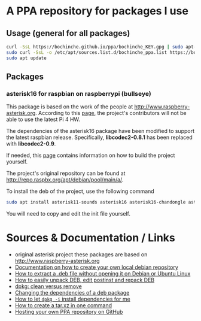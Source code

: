 # A PPA repository for packages I use

## Usage (general for all packages)
```bash
curl -SsL https://bochinche.github.io/ppa/bochinche_KEY.gpg | sudo apt-key add -
sudo curl -SsL -o /etc/apt/sources.list.d/bochinche_ppa.list https://bochinche.github.io/ppa/bochinche_list_file.list
sudo apt update
```

## Packages
### asterisk16 for raspbian on raspberrypi (bullseye)
This package is based on the work of the people at http://www.raspberry-asterisk.org. According to this [page](http://www.raspberry-asterisk.org/downloads/), the project's contributors will not be able to use the latest Pi 4 HW. 

The dependencies of the asterisk16 package have been modified to support the latest raspbian release. Specifically, **libcodec2-0.8.1** has been replaced with **libcodec2-0.9**.

If needed, this [page](https://www.dslreports.com/forum/r30661088-PBX-FreePBX-for-the-Raspberry-Pi) contains information on how to build the project yourself. 

The project's original repository can be found at http://repo.raspbx.org/apt/debian/pool/main/a/. 

To install the deb of the project, use the following command
```bash
sudo apt install asterisk11-sounds asterisk16 asterisk16-chandongle asterisk16-codecg729 
```
You will need to copy and edit the init file yourself. 

# Sources & Documentation / Links
- original asterisk project these packages are based on http://www.raspberry-asterisk.org
- [Documentation on how to create your own local debian repository](https://rpmdeb.com/devops-articles/how-to-create-local-debian-repository/)
- [How to extract a .deb file without opening it on Debian or Ubuntu Linux](https://www.cyberciti.biz/faq/how-to-extract-a-deb-file-without-opening-it-on-debian-or-ubuntu-linux/)
- [How to easily unpack DEB, edit postinst and repack DEB](https://unix.stackexchange.com/questions/138188/easily-unpack-deb-edit-postinst-and-repack-deb)
- [dpkg: clean versus remove](https://linuxprograms.wordpress.com/2010/05/12/dpkg-purge-versus-remove/)
- [Changing the dependencies of a deb package](https://coderwall.com/p/hes3ha/change-the-dependencies-of-a-deb-package)
- [How to let `dpkg -i` install dependencies for me](https://askubuntu.com/questions/40011/how-to-let-dpkg-i-install-dependencies-for-me)
- [How to create a tar.xz in one command](https://stackoverflow.com/questions/18855850/create-a-tar-xz-in-one-command)
- [Hosting your own PPA repository on GitHub](https://assafmo.github.io/2019/05/02/ppa-repo-hosted-on-github.html)